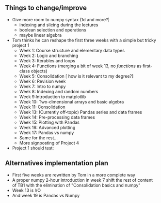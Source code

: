 ## Things to change/improve



- Give more room to numpy syntax (1d and more?)
  - indexing and slicing during the lectures
  - boolean selection and operations
  - maybe linear algebra
- Tom thinks he can reshape the first three weeks with a simple but tricky project 1
  - Week 1: Course structure and elementary data types
  - Week 2: Logic and branching 
  - Week 3: Iterables and loops
  - Week 4: Functions (merging a bit of week 13, no *functions* as first-class  objects)
  - Week 5: Consolidation [ how is it relevant to my degree?]
  - Week 6: Revision week
  - Week 7: Intro to numpy
  - Week 8: Indexing and random numbers
  - Week 9:Introduction to matplotlib
  - Week 10: Two-dimensional arrays and basic algebra
  - Week 11: Consolidation 
  - Week 13: (Currently off-topic)  Pandas series and data frames
  - Week 14: Pre-processing data frames
  - Week 15: Plotting with Pandas
  - Week 16: Advanced plotting
  - Week 17: Pandas vs numpy
  - Same for the rest...
  - More signposting of Project 4
- Project 1 should test:



## Alternatives implementation plan



- First five weeks are rewritten by Tom in a more complete way
- A proper numpy 2-hour introduction in week 7 shift the rest of content of TB1 with the elimination of  "Consolidation basics and numpy"
- Week 13 is I/O
- And week 19 is Pandas vs Numpy